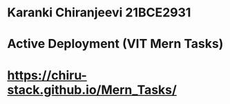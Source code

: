 # Karanki Chiranjeevi 21BCE2931
# Active Deployment (VIT Mern Tasks)
# https://chiru-stack.github.io/Mern_Tasks/
